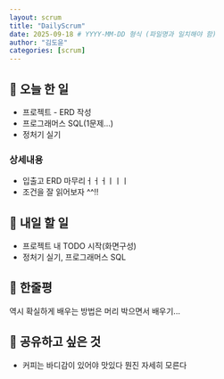```yaml
---
layout: scrum
title: "DailyScrum"
date: 2025-09-18 # YYYY-MM-DD 형식 (파일명과 일치해야 함)
author: "김도윤"
categories: [scrum]
---
```


## 📝 오늘 한 일

- 프로젝트 - ERD 작성
- 프로그래머스 SQL(1문제...)
- 정처기 실기

### 상세내용

- 입출고 ERD 마무리ㅓㅓㅓㅣㅣㅣ
- 조건을 잘 읽어보자 ^^!!

## 🎯 내일 할 일

- 프로젝트 내 TODO 시작(화면구성)
- 정처기 실기, 프로그래머스 SQL

## 💭 한줄평

역시 확실하게 배우는 방법은 머리 박으면서 배우기...

## 🔗 공유하고 싶은 것

- 커피는 바디감이 있어야 맛있다 뭔진 자세히 모른다
